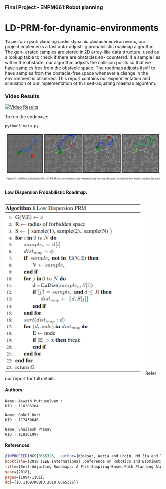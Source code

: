 ###   Final Project -  ENPM661:Robot planning
# LD-PRM-for-dynamic-environments

 To perform path planning under dynamic obstacle environments, our project implements a fast auto-adjusting probabilistic roadmap algorithm. The gen-
erated samples are stored in 2D array-like data structure, used as a lookup table to check if there are obstacles en- countered. If a sample lies within the obstacle, our algorithm adjusts the collision points so that we have samples free from the obstacle space. The roadmap adjusts itself
to have samples from the obstacle-free space whenever a change in the environment is observed. This report contains our experimentation and simulation of our implementation of this self-adjusting roadmap algorithm.

### Video Results
 [![Video Results](https://i9.ytimg.com/vi/7Sg9Q9SEjzQ/mq2.jpg?sqp=CPSd4ZMG&rs=AOn4CLCeOcxqcaN9RhFFhuWdhJXpyBtASA)](https://www.youtube.com/watch?v=7Sg9Q9SEjzQ "Video Results")


To run the codebase:

```
python3 main.py
```

![image](media/results.png)

#### Low Dispersion Probabilistic Roadmap:

![algo](media/ldprmalgo.png)
Refer our report for full details.

#### Authors:
```
Name: Aswath Muthuselvam :
UID : 118286204
```
```
Name: Gokul Hari
UID : 117430646
```
```
Name: Shailesh Pranav
UID : 118261997
```

#### References:
```BibTeX
@INPROCEEDINGS{8665326,  author={Khaksar, Weria and Uddin, Md Zia and Torresen, Jim},  
booktitle={2018 IEEE International Conference on Robotics and Biomimetics (ROBIO)},   
title={Self-Adjusting Roadmaps: A Fast Sampling-Based Path Planning Algorithm for Navigation in Unknown Environments},   
year={2018}, 
pages={1094-1101},  
doi={10.1109/ROBIO.2018.8665326}}
```
